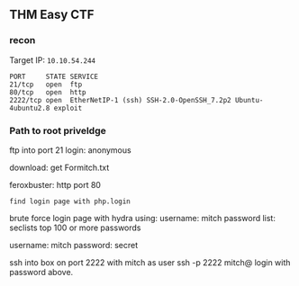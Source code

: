 ## THM Easy CTF

### recon
Target IP: `10.10.54.244`

    PORT     STATE SERVICE
    21/tcp   open  ftp
    80/tcp   open  http
    2222/tcp open  EtherNetIP-1 (ssh) SSH-2.0-OpenSSH_7.2p2 Ubuntu-4ubuntu2.8 exploit

### Path to root priveldge

ftp into port 21 
    login: anonymous

download: get Formitch.txt

feroxbuster: http port 80

    find login page with php.login


brute force login page with hydra using:
    username: mitch 
    password list: seclists top 100 or more passwords

username: mitch
password: secret


ssh into box on port 2222 with mitch as user
ssh -p 2222 mitch@<ip>
login with password above.

